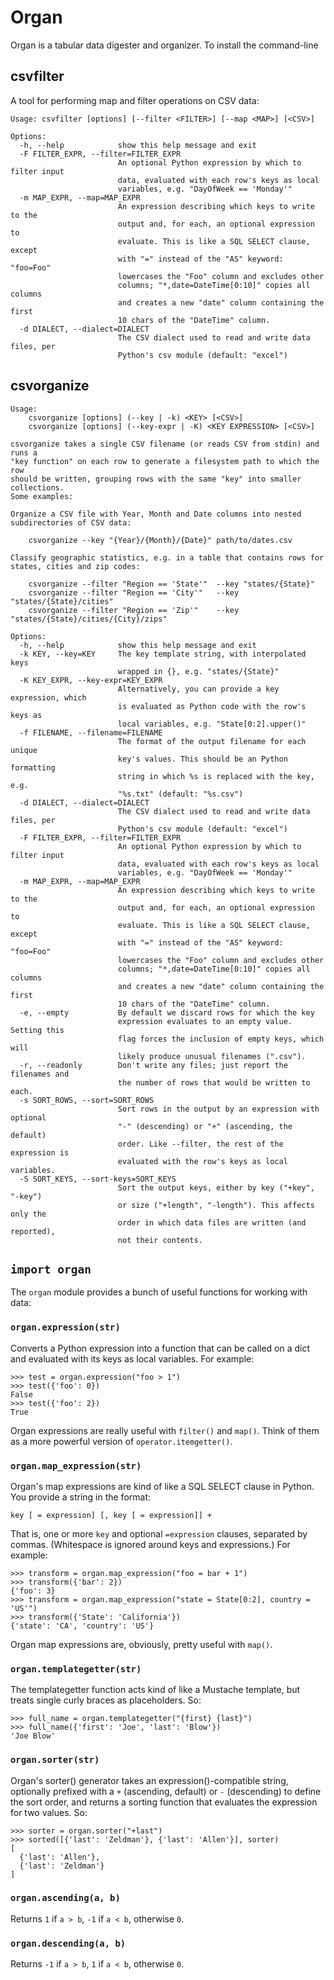 # Organ

Organ is a tabular data digester and organizer. To install the command-line

## csvfilter
A tool for performing map and filter operations on CSV data:

```
Usage: csvfilter [options] [--filter <FILTER>] [--map <MAP>] [<CSV>]

Options:
  -h, --help            show this help message and exit
  -F FILTER_EXPR, --filter=FILTER_EXPR
                        An optional Python expression by which to filter input
                        data, evaluated with each row's keys as local
                        variables, e.g. "DayOfWeek == 'Monday'"
  -m MAP_EXPR, --map=MAP_EXPR
                        An expression describing which keys to write to the
                        output and, for each, an optional expression to
                        evaluate. This is like a SQL SELECT clause, except
                        with "=" instead of the "AS" keyword: "foo=Foo"
                        lowercases the "Foo" column and excludes other
                        columns; "*,date=DateTime[0:10]" copies all columns
                        and creates a new "date" column containing the first
                        10 chars of the "DateTime" column.
  -d DIALECT, --dialect=DIALECT
                        The CSV dialect used to read and write data files, per
                        Python's csv module (default: "excel")
```

## csvorganize

```
Usage: 
    csvorganize [options] (--key | -k) <KEY> [<CSV>]
    csvorganize [options] (--key-expr | -K) <KEY EXPRESSION> [<CSV>]

csvorganize takes a single CSV filename (or reads CSV from stdin) and runs a
"key function" on each row to generate a filesystem path to which the row
should be written, grouping rows with the same "key" into smaller collections.
Some examples:

Organize a CSV file with Year, Month and Date columns into nested
subdirectories of CSV data:

    csvorganize --key "{Year}/{Month}/{Date}" path/to/dates.csv

Classify geographic statistics, e.g. in a table that contains rows for
states, cities and zip codes:

    csvorganize --filter "Region == 'State'"  --key "states/{State}"
    csvorganize --filter "Region == 'City'"   --key "states/{State}/cities"
    csvorganize --filter "Region == 'Zip'"    --key "states/{State}/cities/{City}/zips"

Options:
  -h, --help            show this help message and exit
  -k KEY, --key=KEY     The key template string, with interpolated keys
                        wrapped in {}, e.g. "states/{State}"
  -K KEY_EXPR, --key-expr=KEY_EXPR
                        Alternatively, you can provide a key expression, which
                        is evaluated as Python code with the row's keys as
                        local variables, e.g. "State[0:2].upper()"
  -f FILENAME, --filename=FILENAME
                        The format of the output filename for each unique
                        key's values. This should be an Python formatting
                        string in which %s is replaced with the key, e.g.
                        "%s.txt" (default: "%s.csv")
  -d DIALECT, --dialect=DIALECT
                        The CSV dialect used to read and write data files, per
                        Python's csv module (default: "excel")
  -F FILTER_EXPR, --filter=FILTER_EXPR
                        An optional Python expression by which to filter input
                        data, evaluated with each row's keys as local
                        variables, e.g. "DayOfWeek == 'Monday'"
  -m MAP_EXPR, --map=MAP_EXPR
                        An expression describing which keys to write to the
                        output and, for each, an optional expression to
                        evaluate. This is like a SQL SELECT clause, except
                        with "=" instead of the "AS" keyword: "foo=Foo"
                        lowercases the "Foo" column and excludes other
                        columns; "*,date=DateTime[0:10]" copies all columns
                        and creates a new "date" column containing the first
                        10 chars of the "DateTime" column.
  -e, --empty           By default we discard rows for which the key
                        expression evaluates to an empty value. Setting this
                        flag forces the inclusion of empty keys, which will
                        likely produce unusual filenames (".csv").
  -r, --readonly        Don't write any files; just report the filenames and
                        the number of rows that would be written to each.
  -s SORT_ROWS, --sort=SORT_ROWS
                        Sort rows in the output by an expression with optional
                        "-" (descending) or "+" (ascending, the default)
                        order. Like --filter, the rest of the expression is
                        evaluated with the row's keys as local variables.
  -S SORT_KEYS, --sort-keys=SORT_KEYS
                        Sort the output keys, either by key ("+key", "-key")
                        or size ("+length", "-length"). This affects only the
                        order in which data files are written (and reported),
                        not their contents.
```

## `import organ`
The `organ` module provides a bunch of useful functions for working with data:

### `organ.expression(str)`
Converts a Python expression into a function that can be called on a dict
and evaluated with its keys as local variables. For example:

```
>>> test = organ.expression("foo > 1")
>>> test({'foo': 0})
False
>>> test({'foo': 2})
True
```

Organ expressions are really useful with `filter()` and `map()`. Think of them
as a more powerful version of `operator.itemgetter()`.

### `organ.map_expression(str)`
Organ's map expressions are kind of like a SQL SELECT clause in Python. You
provide a string in the format:

`key [ = expression] [, key [ = expression]] +`

That is, one or more `key` and optional `=expression` clauses, separated by
commas. (Whitespace is ignored around keys and expressions.) For example:

```
>>> transform = organ.map_expression("foo = bar + 1")
>>> transform({'bar': 2})
{'foo': 3}
>>> transform = organ.map_expression("state = State[0:2], country = 'US'")
>>> transform({'State': 'California'})
{'state': 'CA', 'country': 'US'}
```

Organ map expressions are, obviously, pretty useful with `map()`.


### `organ.templategetter(str)`
The templategetter function acts kind of like a Mustache template, but
treats single curly braces as placeholders. So:

```
>>> full_name = organ.templategetter("{first} {last}")
>>> full_name({'first': 'Joe', 'last': 'Blow'})
'Joe Blow'
```

### `organ.sorter(str)`
Organ's sorter() generator takes an expression()-compatible string,
optionally prefixed with a `+` (ascending, default) or `-` (descending)
to define the sort order, and returns a sorting function that evaluates
the expression for two values. So:

```
>>> sorter = organ.sorter("+last")
>>> sorted([{'last': 'Zeldman'}, {'last': 'Allen'}], sorter)
[
  {'last': 'Allen'},
  {'last': 'Zeldman'}
]
```

### `organ.ascending(a, b)`
Returns `1` if `a > b`, `-1` if `a < b`, otherwise `0`.

### `organ.descending(a, b)`
Returns `-1` if `a > b`, `1` if `a < b`, otherwise `0`.
